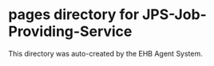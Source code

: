 # pages directory for JPS-Job-Providing-Service

This directory was auto-created by the EHB Agent System.